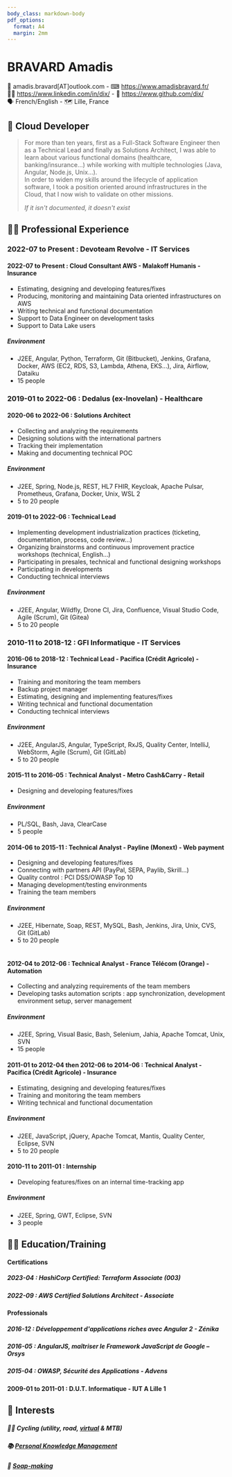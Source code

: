 ```yaml
---
body_class: markdown-body
pdf_options:
  format: A4
  margin: 2mm
---
```


<meta name="viewport" content="width=device-width, initial-scale=1"/>

# BRAVARD Amadis

📧&nbsp;amadis.bravard[AT]outlook.com - ⌨&nbsp;https://www.amadisbravard.fr/<br />
👨‍💼&nbsp;https://www.linkedin.com/in/dix/ - 🧫&nbsp;https://www.github.com/dix/<br />
🗣&nbsp;French/English - 🗺&nbsp;Lille, France<br />

## 🎯&nbsp;Cloud Developer

> For more than ten years, first as a Full-Stack Software Engineer then as a Technical Lead and finally as Solutions
> Architect, I was able to learn about various functional domains (healthcare, banking/insurance...) while working with
> multiple technologies (Java, Angular, Node.js, Unix...).<br />
> In order to widen my skills around the lifecycle of application software, I took a position oriented around
> infrastructures in the Cloud, that I now wish to validate on other missions.
>
> _If it isn't documented, it doesn't exist_

## 👨‍💻&nbsp;Professional Experience

### 2022-07 to Present : Devoteam Revolve - IT&nbsp;Services

#### 2022-07 to Present : Cloud Consultant AWS - Malakoff Humanis - Insurance

- Estimating, designing and developing features/fixes
- Producing, monitoring and maintaining Data oriented infrastructures on AWS
- Writing technical and functional documentation
- Support to Data Engineer on development tasks
- Support to Data Lake users

##### Environment

- J2EE, Angular, Python, Terraform, Git (Bitbucket), Jenkins, Grafana, Docker, AWS (EC2, RDS, S3, Lambda, Athena,
  EKS...), Jira, Airflow, Dataiku
- 15 people

### 2019-01 to 2022-06 : Dedalus (ex-Inovelan) - Healthcare

#### 2020-06 to 2022-06 : Solutions Architect

- Collecting and analyzing the requirements
- Designing solutions with the international partners
- Tracking their implementation
- Making and documenting technical POC

##### Environment

- J2EE, Spring, Node.js, REST, HL7 FHIR, Keycloak, Apache Pulsar, Prometheus, Grafana, Docker, Unix, WSL 2
- 5 to 20 people

#### 2019-01 to 2022-06 : Technical Lead

- Implementing development industrialization practices (ticketing, documentation, process, code review...)
- Organizing brainstorms and continuous improvement practice workshops (technical, English...)
- Participating in presales, technical and functional designing workshops
- Participating in developments
- Conducting technical interviews

##### Environment

- J2EE, Angular, Wildfly, Drone CI, Jira, Confluence, Visual Studio Code, Agile (Scrum), Git (Gitea)
- 5 to 20 people

### 2010-11 to 2018-12 : GFI Informatique - IT Services

#### 2016-06 to 2018-12 : Technical Lead - Pacifica&nbsp;(Crédit&nbsp;Agricole) - Insurance

- Training and monitoring the team members
- Backup project manager
- Estimating, designing and implementing features/fixes
- Writing technical and functional documentation
- Conducting technical interviews

##### Environment

- J2EE, AngularJS, Angular, TypeScript, RxJS, Quality Center, IntelliJ, WebStorm, Agile (Scrum), Git (GitLab)
- 5 to 20 people

#### 2015-11 to 2016-05 : Technical Analyst - Metro&nbsp;Cash&Carry - Retail

- Designing and developing features/fixes

##### Environment

- PL/SQL, Bash, Java, ClearCase
- 5 people

#### 2014-06 to 2015-11 : Technical Analyst - Payline&nbsp;(Monext) - Web&nbsp;payment

- Designing and developing features/fixes
- Connecting with partners API (PayPal, SEPA, Paylib, Skrill...)
- Quality control : PCI DSS/OWASP Top 10
- Managing development/testing environments
- Training the team members

##### Environment

- J2EE, Hibernate, Soap, REST, MySQL, Bash, Jenkins, Jira, Unix, CVS, Git (GitLab)
- 5 to 20 people
  <br /><br />

#### 2012-04 to 2012-06 : Technical Analyst - France&nbsp;Télécom&nbsp;(Orange) - Automation

- Collecting and analyzing requirements of the team members
- Developing tasks automation scripts : app synchronization, development environment setup, server management

##### Environment

- J2EE, Spring, Visual Basic, Bash, Selenium, Jahia, Apache Tomcat, Unix, SVN
- 15 people

#### 2011-01 to 2012-04 then 2012-06 to 2014-06 : Technical Analyst - Pacifica&nbsp;(Crédit&nbsp;Agricole) - Insurance

- Estimating, designing and developing features/fixes
- Training and monitoring the team members
- Writing technical and functional documentation

##### Environment

- J2EE, JavaScript, jQuery, Apache Tomcat, Mantis, Quality Center, Eclipse, SVN
- 5 to 20 people

#### 2010-11 to 2011-01 : Internship

- Developing features/fixes on an internal time-tracking app

##### Environment

- J2EE, Spring, GWT, Eclipse, SVN
- 3 people

## 👨‍🎓&nbsp;Education/Training

#### Certifications

##### 2023-04 : HashiCorp Certified: Terraform Associate (003)

##### 2022-09 : AWS Certified Solutions Architect - Associate

#### Professionals

##### 2016-12 : Développement d'applications riches avec Angular 2 - Zénika

##### 2016-05 : AngularJS, maîtriser le Framework JavaScript de Google – Orsys

##### 2015-04 : OWASP, Sécurité des Applications - Advens

#### 2009-01 to 2011-01 : D.U.T.&nbsp;Informatique - IUT&nbsp;A&nbsp;Lille&nbsp;1

## 🎨&nbsp;Interests

##### 🚴‍♀️&nbsp;Cycling (utility, road, [virtual](https://www.zwift.com/) & MTB)

##### 📚&nbsp;[Personal Knowledge Management](https://en.wikipedia.org/wiki/Personal_knowledge_management)

##### 🧼&nbsp;[Soap-making](https://en.wikipedia.org/wiki/Soap#Soap-making_for_hobbyists)